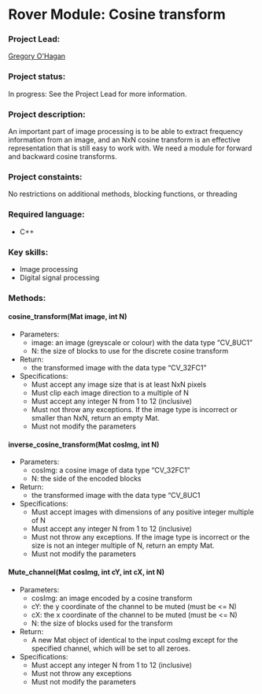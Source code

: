 # Rover Module: Cosine transform

### Project Lead:
[Gregory O'Hagan](https://github.com/Gregory-OHagan)

### Project status: 
In progress: See the Project Lead for more information.

### Project description:
An important part of image processing is to be able to extract frequency information from an image, and an NxN cosine transform is an effective representation that is still easy to work with. We need a module for forward and backward cosine transforms.

### Project constaints:
No restrictions on additional methods, blocking functions, or threading

### Required language: 
 * C++

### Key skills:
 * Image processing
 * Digital signal processing 

### Methods:
#### cosine_transform(Mat image, int N)
 * Parameters:
   * image: an image (greyscale or colour) with the data type “CV_8UC1”
   * N: the size of blocks to use for the discrete cosine transform
 * Return:
   * the transformed image with the data type “CV_32FC1”
 * Specifications:
   * Must accept any image size that is at least NxN pixels
   * Must clip each image direction to a multiple of N
   * Must accept any integer N from 1 to 12 (inclusive)
   * Must not throw any exceptions. If the image type is incorrect or smaller than NxN, return an empty Mat.
   * Must not modify the parameters


#### inverse_cosine_transform(Mat cosImg, int N)
 * Parameters:
   * cosImg: a cosine image of data type “CV_32FC1”
   * N: the side of the encoded blocks
 * Return:
   * the transformed image with the data type “CV_8UC1
 * Specifications:
   * Must accept images with dimensions of any positive integer multiple of N
   * Must accept any integer N from 1 to 12 (inclusive)
   * Must not throw any exceptions. If the image type is incorrect or the size is not an integer multiple of N, return an empty Mat.
   * Must not modify the parameters

#### Mute_channel(Mat cosImg, int cY, int cX, int N)
 * Parameters:
   * cosImg: an image encoded by a cosine transform
   * cY: the y coordinate of the channel to be muted (must be <= N)
   * cX: the x coordinate of the channel to be muted (must be <= N)
   * N: the size of blocks used for the transform
 * Return:
   * A new Mat object of identical to the input cosImg except for the specified channel, which will be set to all zeroes.
 * Specifications:
   * Must accept any integer N from 1 to 12 (inclusive)
   * Must not throw any exceptions
   * Must not modify the parameters
